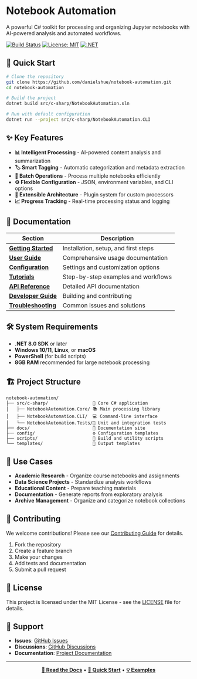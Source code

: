 # Notebook Automation

A powerful C# toolkit for processing and organizing Jupyter notebooks with AI-powered analysis and automated workflows.

[![Build Status](https://github.com/danielshue/notebook-automation/workflows/CI/badge.svg)](https://github.com/danielshue/notebook-automation/actions)
[![License: MIT](https://img.shields.io/badge/License-MIT-yellow.svg)](https://opensource.org/licenses/MIT)
[![.NET](https://img.shields.io/badge/.NET-8.0-blue.svg)](https://dotnet.microsoft.com/download/dotnet/8.0)

## 🚀 Quick Start

```bash
# Clone the repository
git clone https://github.com/danielshue/notebook-automation.git
cd notebook-automation

# Build the project
dotnet build src/c-sharp/NotebookAutomation.sln

# Run with default configuration
dotnet run --project src/c-sharp/NotebookAutomation.CLI
```

## ✨ Key Features

- **📊 Intelligent Processing** - AI-powered content analysis and summarization
- **🏷️ Smart Tagging** - Automatic categorization and metadata extraction
- **📁 Batch Operations** - Process multiple notebooks efficiently
- **⚙️ Flexible Configuration** - JSON, environment variables, and CLI options
- **🔧 Extensible Architecture** - Plugin system for custom processors
- **📈 Progress Tracking** - Real-time processing status and logging

## 📖 Documentation

| Section | Description |
|---------|-------------|
| [**Getting Started**](docs/getting-started/index.md) | Installation, setup, and first steps |
| [**User Guide**](docs/user-guide/index.md) | Comprehensive usage documentation |
| [**Configuration**](docs/configuration/index.md) | Settings and customization options |
| [**Tutorials**](docs/tutorials/index.md) | Step-by-step examples and workflows |
| [**API Reference**](docs/api/index.md) | Detailed API documentation |
| [**Developer Guide**](docs/developer-guide/index.md) | Building and contributing |
| [**Troubleshooting**](docs/troubleshooting/index.md) | Common issues and solutions |

## 🛠️ System Requirements

- **.NET 8.0 SDK** or later
- **Windows 10/11**, **Linux**, or **macOS**
- **PowerShell** (for build scripts)
- **8GB RAM** recommended for large notebook processing

## 🏗️ Project Structure

```
notebook-automation/
├── src/c-sharp/                 🎯 Core C# application
│   ├── NotebookAutomation.Core/ 📚 Main processing library
│   ├── NotebookAutomation.CLI/  💻 Command-line interface
│   └── NotebookAutomation.Tests/🧪 Unit and integration tests
├── docs/                        📖 Documentation site
├── config/                      ⚙️ Configuration templates
├── scripts/                     🔧 Build and utility scripts
└── templates/                   📄 Output templates
```

## 🎯 Use Cases

- **Academic Research** - Organize course notebooks and assignments
- **Data Science Projects** - Standardize analysis workflows
- **Educational Content** - Prepare teaching materials
- **Documentation** - Generate reports from exploratory analysis
- **Archive Management** - Organize and categorize notebook collections

## 🤝 Contributing

We welcome contributions! Please see our [Contributing Guide](docs/developer-guide/contributing.md) for details.

1. Fork the repository
2. Create a feature branch
3. Make your changes
4. Add tests and documentation
5. Submit a pull request

## 📄 License

This project is licensed under the MIT License - see the [LICENSE](LICENSE.md) file for details.

## 🙋 Support

- **Issues**: [GitHub Issues](https://github.com/danielshue/notebook-automation/issues)
- **Discussions**: [GitHub Discussions](https://github.com/danielshue/notebook-automation/discussions)
- **Documentation**: [Project Documentation](docs/index.md)

---

<div align="center">

**[📖 Read the Docs](docs/index.md)** • **[🚀 Quick Start](docs/getting-started/index.md)** • **[💡 Examples](docs/tutorials/index.md)**

</div>

